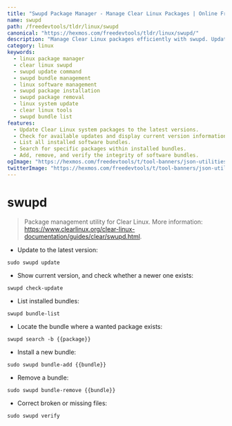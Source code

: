 ```yaml
---
title: "Swupd Package Manager - Manage Clear Linux Packages | Online Free DevTools by Hexmos"
name: swupd
path: /freedevtools/tldr/linux/swupd
canonical: "https://hexmos.com/freedevtools/tldr/linux/swupd/"
description: "Manage Clear Linux packages efficiently with swupd. Update, install, remove, and verify bundles effortlessly. Free online tool, no registration required."
category: linux
keywords:
  - linux package manager
  - clear linux swupd
  - swupd update command
  - swupd bundle management
  - linux software management
  - swupd package installation
  - swupd package removal
  - linux system update
  - clear linux tools
  - swupd bundle list
features:
  - Update Clear Linux system packages to the latest versions.
  - Check for available updates and display current version information.
  - List all installed software bundles.
  - Search for specific packages within installed bundles.
  - Add, remove, and verify the integrity of software bundles.
ogImage: "https://hexmos.com/freedevtools/t/tool-banners/json-utilities-banner.png"
twitterImage: "https://hexmos.com/freedevtools/t/tool-banners/json-utilities-banner.png"
---
```


# swupd

> Package management utility for Clear Linux.
> More information: <https://www.clearlinux.org/clear-linux-documentation/guides/clear/swupd.html>.

- Update to the latest version:

`sudo swupd update`

- Show current version, and check whether a newer one exists:

`swupd check-update`

- List installed bundles:

`swupd bundle-list`

- Locate the bundle where a wanted package exists:

`swupd search -b {{package}}`

- Install a new bundle:

`sudo swupd bundle-add {{bundle}}`

- Remove a bundle:

`sudo swupd bundle-remove {{bundle}}`

- Correct broken or missing files:

`sudo swupd verify`
